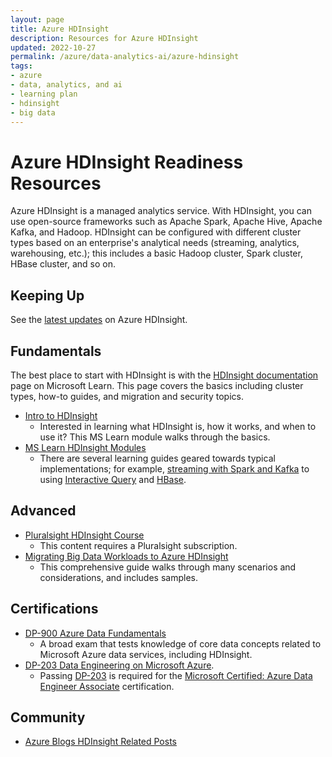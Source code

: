 ```yaml
---
layout: page
title: Azure HDInsight
description: Resources for Azure HDInsight
updated: 2022-10-27
permalink: /azure/data-analytics-ai/azure-hdinsight
tags: 
- azure
- data, analytics, and ai
- learning plan
- hdinsight
- big data
---
```


# Azure HDInsight Readiness Resources

Azure HDInsight is a managed analytics service. With HDInsight, you can use open-source frameworks such as Apache Spark, Apache Hive, Apache Kafka, and Hadoop. HDInsight can be configured with different cluster types based on an enterprise's analytical needs (streaming, analytics, warehousing, etc.); this includes a basic Hadoop cluster, Spark cluster, HBase cluster, and so on.

## Keeping Up

See the [latest updates](https://learn.microsoft.com/en-us/azure/hdinsight/hdinsight-release-notes) on Azure HDInsight.

## Fundamentals

The best place to start with HDInsight is with the [HDInsight documentation](https://learn.microsoft.com/en-us/azure/hdinsight/) page on Microsoft Learn. This page covers the basics including cluster types, how-to guides, and migration and security topics.

* [Intro to HDInsight](https://learn.microsoft.com/en-us/training/modules/intro-to-azure-hdinsight/)
    * Interested in learning what HDInsight is, how it works, and when to use it? This MS Learn module walks through the basics.
* [MS Learn HDInsight Modules](https://learn.microsoft.com/en-us/training/browse/?terms=HDInsight)
    * There are several learning guides geared towards typical implementations; for example, [streaming with Spark and Kafka](https://learn.microsoft.com/en-us/training/modules/perform-advanced-streaming-data-transformations-with-spark-kafka/) to using [Interactive Query](https://learn.microsoft.com/en-us/training/modules/perform-zero-etl-analytics-hdinsight-interactive-query/) and [HBase](https://learn.microsoft.com/en-us/training/modules/run-petabyte-level-oss-nosql-databases-hdinsight-hbase/).

## Advanced

* [Pluralsight HDInsight Course](https://www.pluralsight.com/courses/hdinsight-deep-dive-storm-hbase-hive)
    * This content requires a Pluralsight subscription.
* [Migrating Big Data Workloads to Azure HDInsight](https://azure.microsoft.com/en-us/resources/migrating-big-data-workloads-hdinsight/)
    * This comprehensive guide walks through many scenarios and considerations, and includes samples. 



## Certifications

* [DP-900 Azure Data Fundamentals](https://learn.microsoft.com/en-us/certifications/exams/dp-900)
    * A broad exam that tests knowledge of core data concepts related to Microsoft Azure data services, including HDInsight.
* [DP-203 Data Engineering on Microsoft Azure](https://docs.microsoft.com/en-us/learn/certifications/exams/dp-203).
    * Passing [DP-203](https://docs.microsoft.com/en-us/learn/certifications/exams/dp-203) is required for the [Microsoft Certified: Azure Data Engineer Associate](https://docs.microsoft.com/en-us/learn/certifications/azure-data-engineer?wt.mc_id=learningredirect_certs-web-wwl) certification.

## Community

* [Azure Blogs HDInsight Related Posts](https://azure.microsoft.com/en-us/blog/tag/hdinsight/)